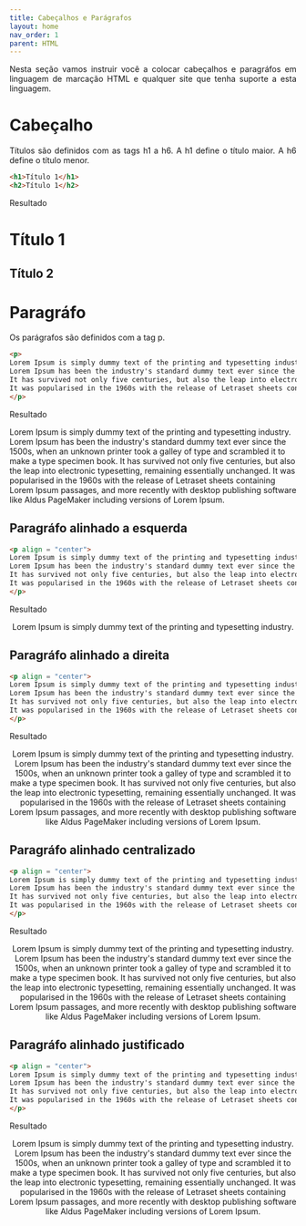 ```yaml
---
title: Cabeçalhos e Parágrafos
layout: home
nav_order: 1
parent: HTML
---
```


<!--Don't delete ths script-->
<script src = "https://polyfill.io/v3/polyfill.min.js?features=es6"></script>
<script id = "MathJax-script" async src="https://cdn.jsdelivr.net/npm/mathjax@3/es5/tex-mml-chtml.js"></script>
<!--Don't delete ths script-->
<p align = "justify">Nesta seção vamos instruir você a colocar cabeçalhos e paragráfos em linguagem de marcação HTML e qualquer site que tenha suporte a esta linguagem.</p>

<h1>Cabeçalho</h1>

<p align = "justify">Títulos são definidos com as tags h1 a h6. A h1 define o título maior. A h6 define o título menor.</p>

```html
<h1>Título 1</h1>
<h2>Título 1</h2>
```
Resultado  
<h1>Título 1</h1>
<h2>Título 2</h2>

<h1>Paragráfo</h1>

<p align = "justify">Os parágrafos são definidos com a tag p.</p>

```html
<p>
Lorem Ipsum is simply dummy text of the printing and typesetting industry.
Lorem Ipsum has been the industry's standard dummy text ever since the 1500s, when an unknown printer took a galley of type and scrambled it to make a type specimen book.
It has survived not only five centuries, but also the leap into electronic typesetting, remaining essentially unchanged.
It was popularised in the 1960s with the release of Letraset sheets containing Lorem Ipsum passages, and more recently with desktop publishing software like Aldus PageMaker including versions of Lorem Ipsum.
</p>
```
Resultado  
<p>
Lorem Ipsum is simply dummy text of the printing and typesetting industry.
Lorem Ipsum has been the industry's standard dummy text ever since the 1500s, when an unknown printer took a galley of type and scrambled it to make a type specimen book.
It has survived not only five centuries, but also the leap into electronic typesetting, remaining essentially unchanged.
It was popularised in the 1960s with the release of Letraset sheets containing Lorem Ipsum passages, and more recently with desktop publishing software like Aldus PageMaker including versions of Lorem Ipsum.
</p>

<h2>Paragráfo alinhado a esquerda</h2>

```html
<p align = "center">
Lorem Ipsum is simply dummy text of the printing and typesetting industry.
Lorem Ipsum has been the industry's standard dummy text ever since the 1500s, when an unknown printer took a galley of type and scrambled it to make a type specimen book.
It has survived not only five centuries, but also the leap into electronic typesetting, remaining essentially unchanged.
It was popularised in the 1960s with the release of Letraset sheets containing Lorem Ipsum passages, and more recently with desktop publishing software like Aldus PageMaker including versions of Lorem Ipsum.
</p>
```
Resultado  
<p align = "center">
Lorem Ipsum is simply dummy text of the printing and typesetting industry.

<h2>Paragráfo alinhado a direita</h2>

```html
<p align = "center">
Lorem Ipsum is simply dummy text of the printing and typesetting industry.
Lorem Ipsum has been the industry's standard dummy text ever since the 1500s, when an unknown printer took a galley of type and scrambled it to make a type specimen book.
It has survived not only five centuries, but also the leap into electronic typesetting, remaining essentially unchanged.
It was popularised in the 1960s with the release of Letraset sheets containing Lorem Ipsum passages, and more recently with desktop publishing software like Aldus PageMaker including versions of Lorem Ipsum.
</p>
```
Resultado  
<p align = "center">
Lorem Ipsum is simply dummy text of the printing and typesetting industry.
Lorem Ipsum has been the industry's standard dummy text ever since the 1500s, when an unknown printer took a galley of type and scrambled it to make a type specimen book.
It has survived not only five centuries, but also the leap into electronic typesetting, remaining essentially unchanged.
It was popularised in the 1960s with the release of Letraset sheets containing Lorem Ipsum passages, and more recently with desktop publishing software like Aldus PageMaker including versions of Lorem Ipsum.
</p>

<h2>Paragráfo alinhado centralizado</h2>

```html
<p align = "center">
Lorem Ipsum is simply dummy text of the printing and typesetting industry.
Lorem Ipsum has been the industry's standard dummy text ever since the 1500s, when an unknown printer took a galley of type and scrambled it to make a type specimen book.
It has survived not only five centuries, but also the leap into electronic typesetting, remaining essentially unchanged.
It was popularised in the 1960s with the release of Letraset sheets containing Lorem Ipsum passages, and more recently with desktop publishing software like Aldus PageMaker including versions of Lorem Ipsum.
</p>
```
Resultado  
<p align = "center">
Lorem Ipsum is simply dummy text of the printing and typesetting industry.
Lorem Ipsum has been the industry's standard dummy text ever since the 1500s, when an unknown printer took a galley of type and scrambled it to make a type specimen book.
It has survived not only five centuries, but also the leap into electronic typesetting, remaining essentially unchanged.
It was popularised in the 1960s with the release of Letraset sheets containing Lorem Ipsum passages, and more recently with desktop publishing software like Aldus PageMaker including versions of Lorem Ipsum.
</p>

<h2>Paragráfo alinhado justificado</h2>

```html
<p align = "center">
Lorem Ipsum is simply dummy text of the printing and typesetting industry.
Lorem Ipsum has been the industry's standard dummy text ever since the 1500s, when an unknown printer took a galley of type and scrambled it to make a type specimen book.
It has survived not only five centuries, but also the leap into electronic typesetting, remaining essentially unchanged.
It was popularised in the 1960s with the release of Letraset sheets containing Lorem Ipsum passages, and more recently with desktop publishing software like Aldus PageMaker including versions of Lorem Ipsum.
</p>
```
Resultado  
<p align = "center">
Lorem Ipsum is simply dummy text of the printing and typesetting industry.
Lorem Ipsum has been the industry's standard dummy text ever since the 1500s, when an unknown printer took a galley of type and scrambled it to make a type specimen book.
It has survived not only five centuries, but also the leap into electronic typesetting, remaining essentially unchanged.
It was popularised in the 1960s with the release of Letraset sheets containing Lorem Ipsum passages, and more recently with desktop publishing software like Aldus PageMaker including versions of Lorem Ipsum.
</p>
